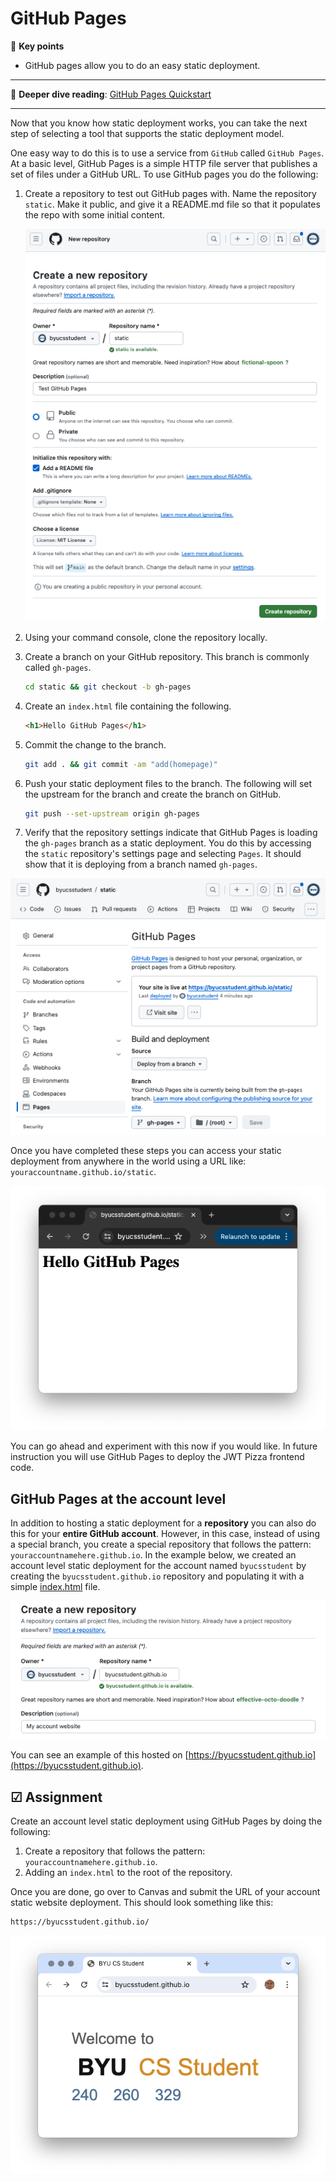 # GitHub Pages

🔑 **Key points**

- GitHub pages allow you to do an easy static deployment.

---

📖 **Deeper dive reading**: [GitHub Pages Quickstart](https://docs.github.com/en/pages/quickstart)

---

Now that you know how static deployment works, you can take the next step of selecting a tool that supports the static deployment model.

One easy way to do this is to use a service from `GitHub` called `GitHub Pages`. At a basic level, GitHub Pages is a simple HTTP file server that publishes a set of files under a GitHub URL. To use GitHub pages you do the following:

1. Create a repository to test out GitHub pages with. Name the repository `static`. Make it public, and give it a README.md file so that it populates the repo with some initial content.

   ![Create Pages Repository](createRepository.png)

1. Using your command console, clone the repository locally.
1. Create a branch on your GitHub repository. This branch is commonly called `gh-pages`.

   ```sh
   cd static && git checkout -b gh-pages
   ```

1. Create an `index.html` file containing the following.
   ```html
   <h1>Hello GitHub Pages</h1>
   ```
1. Commit the change to the branch.

   ```sh
   git add . && git commit -am "add(homepage)"
   ```

1. Push your static deployment files to the branch. The following will set the upstream for the branch and create the branch on GitHub.
   ```sh
   git push --set-upstream origin gh-pages
   ```
1. Verify that the repository settings indicate that GitHub Pages is loading the `gh-pages` branch as a static deployment. You do this by accessing the `static` repository's settings page and selecting `Pages`. It should show that it is deploying from a branch named `gh-pages`.

![GitHub settings configuration](gitHubPagesSettings.png)

Once you have completed these steps you can access your static deployment from anywhere in the world using a URL like: `youraccountname.github.io/static`.

![Browser display of static deployment](browserDisplay.png)

You can go ahead and experiment with this now if you would like. In future instruction you will use GitHub Pages to deploy the JWT Pizza frontend code.

## GitHub Pages at the account level

In addition to hosting a static deployment for a **repository** you can also do this for your **entire GitHub account**. However, in this case, instead of using a special branch, you create a special repository that follows the pattern: `youraccountnamehere.github.io`. In the example below, we created an account level static deployment for the account named `byucsstudent` by creating the `byucsstudent.github.io` repository and populating it with a simple [index.html](gitHubPagesExample/index.html) file.

![Create account GitHub pages](createAccountGitHubPages.png)

You can see an example of this hosted on [https://byucsstudent.github.io](https://byucsstudent.github.io).

## ☑ Assignment

Create an account level static deployment using GitHub Pages by doing the following:

1. Create a repository that follows the pattern: `youraccountnamehere.github.io`.
1. Adding an `index.html` to the root of the repository.

Once you are done, go over to Canvas and submit the URL of your account static website deployment. This should look something like this:

```
https://byucsstudent.github.io/
```

![Sample GitHub Pages site](sampleGitHubPagesSite.png)
